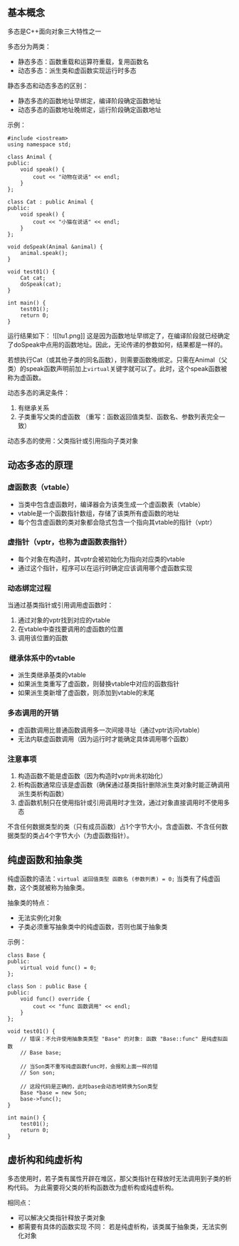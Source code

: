 ## 基本概念

多态是C++面向对象三大特性之一

多态分为两类：
- 静态多态：函数重载和运算符重载，复用函数名
- 动态多态：派生类和虚函数实现运行时多态

静态多态和动态多态的区别：
- 静态多态的函数地址早绑定，编译阶段确定函数地址
- 动态多态的函数地址晚绑定，运行阶段确定函数地址

示例：
```
#include <iostream>
using namespace std; 

class Animal {
public:
    void speak() {
        cout << "动物在说话" << endl;
    }
};  

class Cat : public Animal {
public:
    void speak() {
        cout << "小猫在说话" << endl;
    }
};  

void doSpeak(Animal &animal) {
    animal.speak();
}  

void test01() {
    Cat cat;
    doSpeak(cat);
}
  
int main() {
    test01();
    return 0;
}
```

运行结果如下：
![[tu1.png]]
这是因为函数地址早绑定了，在编译阶段就已经确定了doSpeak中点用的函数地址。因此，无论传递的参数如何，结果都是一样的。

若想执行Cat（或其他子类的同名函数），则需要函数晚绑定。只需在Animal（父类）的speak函数声明前加上`virtual`关键字就可以了。此时，这个speak函数被称为虚函数。

动态多态的满足条件：
1. 有继承关系
2. 子类重写父类的虚函数
    （重写：函数返回值类型、函数名、参数列表完全一致）

动态多态的使用：父类指针或引用指向子类对象

## 动态多态的原理

### 虚函数表（vtable）
- 当类中包含虚函数时，编译器会为该类生成一个虚函数表（vtable）
- vtable是一个函数指针数组，存储了该类所有虚函数的地址
- 每个包含虚函数的类对象都会隐式包含一个指向其vtable的指针（vptr）

### 虚指针（vptr，也称为虚函数表指针）
- 每个对象在构造时，其vptr会被初始化为指向对应类的vtable
- 通过这个指针，程序可以在运行时确定应该调用哪个虚函数实现

### 动态绑定过程
当通过基类指针或引用调用虚函数时：
1. 通过对象的vptr找到对应的vtable
2. 在vtable中查找要调用的虚函数的位置
3. 调用该位置的函数

###  继承体系中的vtable
- 派生类继承基类的vtable
- 如果派生类重写了虚函数，则替换vtable中对应的函数指针
- 如果派生类新增了虚函数，则添加到vtable的末尾

### 多态调用的开销
- 虚函数调用比普通函数调用多一次间接寻址（通过vptr访问vtable）
- 无法内联虚函数调用（因为运行时才能确定具体调用哪个函数）

### 注意事项
1. 构造函数不能是虚函数（因为构造时vptr尚未初始化）
2. 析构函数通常应该是虚函数（确保通过基类指针删除派生类对象时能正确调用派生类析构函数）
3. 虚函数机制只在使用指针或引用调用时才生效，通过对象直接调用时不使用多态

不含任何数据类型的类（只有成员函数）占1个字节大小，含虚函数、不含任何数据类型的类占4个字节大小（为虚函数指针）。

## 纯虚函数和抽象类

纯虚函数的语法：`virtual 返回值类型 函数名 (参数列表) = 0;`
当类有了纯虚函数，这个类就被称为抽象类。

抽象类的特点：
- 无法实例化对象
- 子类必须重写抽象类中的纯虚函数，否则也属于抽象类

示例：
```
class Base {
public:
    virtual void func() = 0;
};  

class Son : public Base {
public:
    void func() override {
        cout << "func 函数调用" << endl;
    }
};

void test01() {
    // 错误：不允许使用抽象类类型 "Base" 的对象: 函数 "Base::func" 是纯虚拟函数
    // Base base;  

    // 当Son类不重写纯虚函数func时，会报和上面一样的错
    // Son son;

    // 这段代码是正确的，此时base会动态地转换为Son类型
    Base *base = new Son;
    base->func();
}

int main() {
    test01();
    return 0;
}
```

## 虚析构和纯虚析构

多态使用时，若子类有属性开辟在堆区，那父类指针在释放时无法调用到子类的析构代码。
为此需要将父类的析构函数改为虚析构或纯虚析构。


相同点：
- 可以解决父类指针释放子类对象
- 都需要有具体的函数实现
不同：
若是纯虚析构，该类属于抽象类，无法实例化对象